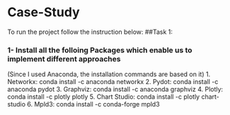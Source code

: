 # Case-Study
To run the project follow the instruction below:
##Task 1:
### 1- Install all the folloing Packages which enable us to implement different approaches
(Since I used Anaconda, the installation commands are based on it)
    1. Networkx: conda install -c anaconda networkx
    2. Pydot: conda install -c anaconda pydot
    3. Graphviz: conda install -c anaconda graphviz
    4. Plotly: conda install -c plotly plotly 
    5. Chart Studio: conda install -c plotly chart-studio
    6. Mpld3: conda install -c conda-forge mpld3
